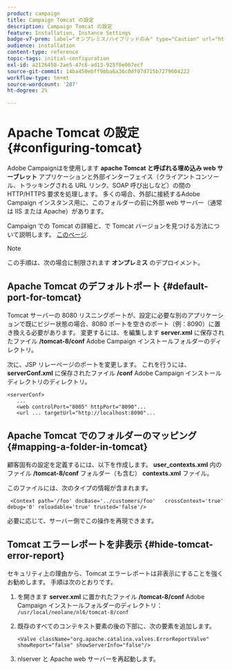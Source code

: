 ```yaml
---
product: campaign
title: Campaign Tomcat の設定
description: Campaign Tomcat の設定
feature: Installation, Instance Settings
badge-v7-prem: label="オンプレミス/ハイブリッドのみ" type="Caution" url="https://experienceleague.adobe.com/docs/campaign-classic/using/installing-campaign-classic/architecture-and-hosting-models/hosting-models-lp/hosting-models.html?lang=ja" tooltip="オンプレミスデプロイメントとハイブリッドデプロイメントにのみ適用されます"
audience: installation
content-type: reference
topic-tags: initial-configuration
exl-id: a2126458-2ae5-47c6-ad13-925f0e067ecf
source-git-commit: 14ba450ebff9bba6a36c0df07d715b7279604222
workflow-type: tm+mt
source-wordcount: '287'
ht-degree: 2%

---
```


# Apache Tomcat の設定 {#configuring-tomcat}



Adobe Campaignはを使用します **apache Tomcat と呼ばれる埋め込み web サーブレット** アプリケーションと外部インターフェイス（クライアントコンソール、トラッキングされる URL リンク、SOAP 呼び出しなど）の間の HTTP/HTTPS 要求を処理します。 多くの場合、外部に接続するAdobe Campaign インスタンス用に、このフォルダーの前に外部 web サーバー（通常は IIS または Apache）があります。

Campaign での Tomcat の詳細と、で Tomcat バージョンを見つける方法について説明します。 [このページ](../../production/using/locate-tomcat-version.md).

>[!NOTE]
>
>この手順は、次の場合に制限されます **オンプレミス** のデプロイメント。
>

## Apache Tomcat のデフォルトポート {#default-port-for-tomcat}

Tomcat サーバーの 8080 リスニングポートが、設定に必要な別のアプリケーションで既にビジー状態の場合、8080 ポートを空きのポート（例：8090）に置き換える必要があります。 変更するには、を編集します **server.xml** に保存されたファイル **/tomcat-8/conf** Adobe Campaign インストールフォルダーのディレクトリ。

次に、JSP リレーページのポートを変更します。 これを行うには、 **serverConf.xml** に保存されたファイル **/conf** Adobe Campaign インストールディレクトリのディレクトリ。

```
<serverConf>
   ...
   <web controlPort="8005" httpPort="8090"...
   <url ... targetUrl="http://localhost:8090"...
```

## Apache Tomcat でのフォルダーのマッピング {#mapping-a-folder-in-tomcat}

顧客固有の設定を定義するには、以下を作成します。 **user_contexts.xml** 内のファイル **/tomcat-8/conf** フォルダー（も含む） **contexts.xml** ファイル。

このファイルには、次のタイプの情報が含まれます。

```
 <Context path='/foo' docBase='../customers/foo'   crossContext='true' debug='0' reloadable='true' trusted='false'/>
```

必要に応じて、サーバー側でこの操作を再現できます。

## Tomcat エラーレポートを非表示 {#hide-tomcat-error-report}

セキュリティ上の理由から、Tomcat エラーレポートは非表示にすることを強くお勧めします。 手順は次のとおりです。

1. を開きます **server.xml** に置かれたファイル **/tomcat-8/conf** Adobe Campaign インストールフォルダーのディレクトリ：  `/usr/local/neolane/nl6/tomcat-8/conf`
1. 既存のすべてのコンテキスト要素の後の下部に、次の要素を追加します。

   ```
   <Valve className="org.apache.catalina.valves.ErrorReportValve" showReport="false" showServerInfo="false"/>
   ```

1. nlserver と Apache web サーバーを再起動します。
